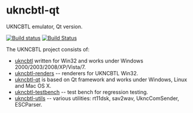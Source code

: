 # ukncbtl-qt
UKNCBTL emulator, Qt version.

[![Build status](https://ci.appveyor.com/api/projects/status/ipvgt62iivnc6j7f?svg=true)](https://ci.appveyor.com/project/nzeemin/ukncbtl-qt)
[![Build Status](https://travis-ci.org/nzeemin/ukncbtl-qt.svg?branch=master)](https://travis-ci.org/nzeemin/ukncbtl-qt)

The UKNCBTL project consists of:
* [ukncbtl](https://github.com/nzeemin/ukncbtl/) written for Win32 and works under Windows 2000/2003/2008/XP/Vista/7.
* [ukncbtl-renders](https://github.com/nzeemin/ukncbtl-renders/) -- renderers for UKNCBTL Win32.
* [ukncbtl-qt](https://github.com/nzeemin/ukncbtl-qt/) is based on Qt framework and works under Windows, Linux and Mac OS X.
* [ukncbtl-testbench](https://github.com/nzeemin/ukncbtl-testbench/) -- test bench for regression testing.
* [ukncbtl-utils](https://github.com/nzeemin/ukncbtl-utils/) -- various utilities: rt11dsk, sav2wav, UkncComSender, ESCParser.
